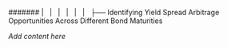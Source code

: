 ####### |   |   |   |   |   |   ├── Identifying Yield Spread Arbitrage Opportunities Across Different Bond Maturities

*Add content here*
